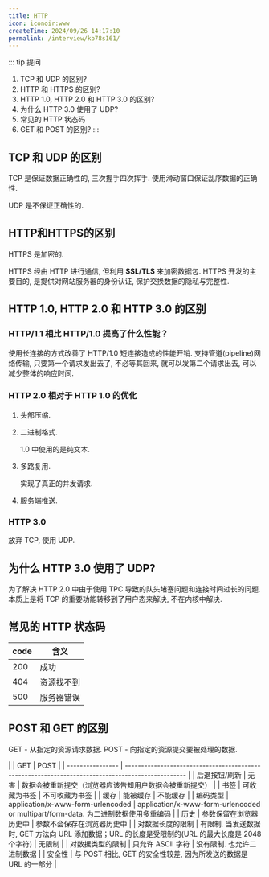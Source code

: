 ```yaml
---
title: HTTP
icon: iconoir:www
createTime: 2024/09/26 14:17:10
permalink: /interview/kb78s161/
---
```

::: tip 提问
1. TCP 和 UDP 的区别?
2. HTTP 和 HTTPS 的区别?
3. HTTP 1.0, HTTP 2.0 和 HTTP 3.0 的区别?
4. 为什么 HTTP 3.0 使用了 UDP?
5. 常见的 HTTP 状态码
6. GET 和 POST 的区别?
:::

## TCP 和 UDP 的区别
TCP 是保证数据正确性的, 三次握手四次挥手. 使用滑动窗口保证乱序数据的正确性.

UDP 是不保证正确性的.

## HTTP和HTTPS的区别
HTTPS 是加密的.

HTTPS 经由 HTTP 进行通信, 但利用 **SSL/TLS** 来加密数据包. HTTPS 开发的主要目的, 是提供对网站服务器的身份认证, 保护交换数据的隐私与完整性.

## HTTP 1.0, HTTP 2.0 和 HTTP 3.0 的区别
### HTTP/1.1 相比 HTTP/1.0 提高了什么性能？
使用长连接的方式改善了 HTTP/1.0 短连接造成的性能开销.
支持管道(pipeline)网络传输, 只要第一个请求发出去了, 不必等其回来, 就可以发第二个请求出去, 可以减少整体的响应时间.

### HTTP 2.0 相对于 HTTP 1.0 的优化
1. 头部压缩.
2. 二进制格式.

   1.0 中使用的是纯文本.
3. 多路复用.

   实现了真正的并发请求.
4. 服务端推送.

### HTTP 3.0
放弃 TCP, 使用 UDP.

## 为什么 HTTP 3.0 使用了 UDP?
为了解决 HTTP 2.0 中由于使用 TPC 导致的队头堵塞问题和连接时间过长的问题. 本质上是将 TCP 的重要功能转移到了用户态来解决, 不在内核中解决.

## 常见的 HTTP 状态码
| code | 含义       |
| ---- | ---------- |
| 200  | 成功       |
| 404  | 资源找不到 |
| 500  | 服务器错误 |

## POST 和 GET 的区别
GET - 从指定的资源请求数据.
POST - 向指定的资源提交要被处理的数据.

|                  | GET                                                                                               | POST                                                                               |
| ---------------- | ------------------------------------------------------------------------------------------------- |
| 后退按钮/刷新    | 无害                                                                                              | 数据会被重新提交（浏览器应该告知用户数据会被重新提交）                             |
| 书签             | 可收藏为书签                                                                                      | 不可收藏为书签                                                                     |
| 缓存             | 能被缓存                                                                                          | 不能缓存                                                                           |
| 编码类型         | application/x-www-form-urlencoded                                                                 | application/x-www-form-urlencoded or multipart/form-data. 为二进制数据使用多重编码 |
| 历史             | 参数保留在浏览器历史中                                                                            | 参数不会保存在浏览器历史中                                                         |
| 对数据长度的限制 | 有限制. 当发送数据时, GET 方法向 URL 添加数据；URL 的长度是受限制的(URL 的最大长度是 2048 个字符) | 无限制                                                                             |
| 对数据类型的限制 | 只允许 ASCII 字符                                                                                 | 没有限制. 也允许二进制数据                                                         |
| 安全性           | 与 POST 相比, GET 的安全性较差, 因为所发送的数据是 URL 的一部分                                   |
